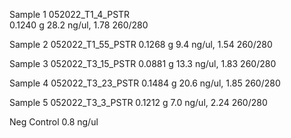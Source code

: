 Sample 1
	052022_T1_4_PSTR	  
	   0.1240 g
	   28.2  ng/ul, 
	    1.78 260/280
	  
Sample 2
	052022_T1_55_PSTR
	0.1268 g
	9.4  ng/ul, 
	 1.54 260/280
	  
Sample 3
	052022_T3_15_PSTR
	   0.0881 g
	   13.3 ng/ul, 
	   1.83 260/280
	 
Sample 4
	052022_T3_23_PSTR
	   0.1484 g
	   20.6 ng/ul, 
	   1.85 260/280
	  
Sample 5
	052022_T3_3_PSTR
	   0.1212 g
	   7.0 ng/ul, 
	  2.24 260/280

Neg Control
	0.8 ng/ul